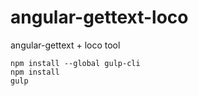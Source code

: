# angular-gettext-loco
angular-gettext + loco tool

```
npm install --global gulp-cli
npm install
gulp
```

